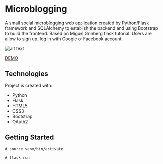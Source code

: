 # Microblogging
A small social microblogging web application created by Python/Flask framework and SQLAlchemy to establish the backend and using Bootstrap to build the frontend. Based on Miguel Grinberg flask tutorial. Users are allow to sign up, log in with Google or Facebook account.

![alt text](https://github.com/elaineyang7/elaineyang7.github.io/blob/master/images/microblog.png)

[DEMO](https://thatlamblife.com/)

## Technologies
Project is created with:
* Python
* Flask
* HTML5
* CSS3
* Bootstrap
* OAuth2

## Getting Started
```
# source venv/bin/activate

# flask run
```

